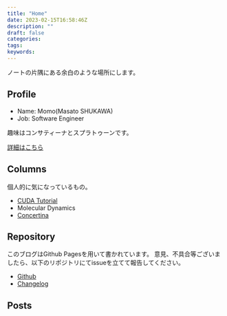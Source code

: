```yaml
---
title: "Home"
date: 2023-02-15T16:58:46Z
description: ""
draft: false
categories:
tags:
keywords:
---
```


ノートの片隅にある余白のような場所にします。

## Profile
- Name: Momo(Masato SHUKAWA)
- Job: Software Engineer

趣味はコンサティーナとスプラトゥーンです。

[詳細はこちら](profile)

## Columns
個人的に気になっているもの。
- [CUDA Tutorial](https://physpeach.github.io/cuda-tutorial)
- Molecular Dynamics
- [Concertina](concertina)

## Repository
このブログはGithub Pagesを用いて書かれています。
意見、不具合等ございましたら、以下のリポジトリにてissueを立てて報告してください。
- [Github](https://github.com/physpeach/physpeach.github.io)
- [Changelog](https://github.com/physpeach/physpeach.github.io/commits/master)

## Posts

